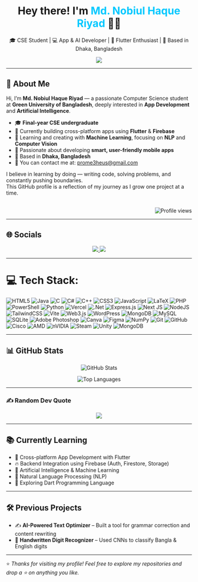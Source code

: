 <h1 align="center">Hey there! I'm <span style="color:#00C8FF;">Md. Nobiul Haque Riyad</span> 👨‍💻</h1>
<p align="center">🎓 CSE Student | 💻 App & AI Developer | 📱 Flutter Enthusiast | 📍 Based in Dhaka, Bangladesh</p>

<p align="center">
  <img src="https://readme-typing-svg.herokuapp.com?font=Fira+Code&size=22&pause=1000&color=00C8FF&center=true&vCenter=true&width=800&lines=👋+Hey+there%2C+Welcome+to+my+GitHub!;🚀+From+Mobile+Apps+to+AI%2C+Bringing+Ideas+to+Life;💡+Exploring+App+Development%2C+AI%2C+and+Beyond;🌱+Always+Learning%2C+Always+Growing" />
</p>

---

## 💫 About Me

Hi, I’m **Md. Nobiul Haque Riyad** — a passionate Computer Science student at **Green University of Bangladesh**, deeply interested in **App Development** and **Artificial Intelligence**.

- 🎓 **Final-year CSE undergraduate**
- 📱 Currently building cross-platform apps using **Flutter** & **Firebase**
- 🤖 Learning and creating with **Machine Learning**, focusing on **NLP** and **Computer Vision**
- 🧠 Passionate about developing **smart, user-friendly mobile apps**
- 📍 Based in **Dhaka, Bangladesh**
- 📧 You can contact me at: [prome3heus@gmail.com](mailto:prome3heus@gmail.com)

I believe in learning by doing — writing code, solving problems, and constantly pushing boundaries.  
This GitHub profile is a reflection of my journey as I grow one project at a time.
<br><br>

<!-- Profile Views -->
<p align="right">
  <img src="https://komarev.com/ghpvc/?username=nobiulhaque&label=Profile%20views&color=0e75b6&style=flat" alt="Profile views" />
</p>

---

## 🌐 Socials

<p align="center">
  <a href="https://www.linkedin.com/in/md-nobiul-haque-riyad-52a215233">
    <img src="https://img.shields.io/badge/LinkedIn-%230077B5.svg?logo=linkedin&logoColor=white" />
  </a>
  <a href="https://www.facebook.com/md.riyad.240271">
    <img src="https://img.shields.io/badge/Facebook-%231877F2.svg?logo=Facebook&logoColor=white" />
  </a>
</p>

---

# 💻 Tech Stack:
![HTML5](https://img.shields.io/badge/html5-%23E34F26.svg?style=for-the-badge&logo=html5&logoColor=white) ![Java](https://img.shields.io/badge/java-%23ED8B00.svg?style=for-the-badge&logo=openjdk&logoColor=white) ![C](https://img.shields.io/badge/c-%2300599C.svg?style=for-the-badge&logo=c&logoColor=white) ![C#](https://img.shields.io/badge/c%23-%23239120.svg?style=for-the-badge&logo=csharp&logoColor=white) ![C++](https://img.shields.io/badge/c++-%2300599C.svg?style=for-the-badge&logo=c%2B%2B&logoColor=white) ![CSS3](https://img.shields.io/badge/css3-%231572B6.svg?style=for-the-badge&logo=css3&logoColor=white) ![JavaScript](https://img.shields.io/badge/javascript-%23323330.svg?style=for-the-badge&logo=javascript&logoColor=%23F7DF1E) ![LaTeX](https://img.shields.io/badge/latex-%23008080.svg?style=for-the-badge&logo=latex&logoColor=white) ![PHP](https://img.shields.io/badge/php-%23777BB4.svg?style=for-the-badge&logo=php&logoColor=white) ![PowerShell](https://img.shields.io/badge/PowerShell-%235391FE.svg?style=for-the-badge&logo=powershell&logoColor=white) ![Python](https://img.shields.io/badge/python-3670A0?style=for-the-badge&logo=python&logoColor=ffdd54) ![Vercel](https://img.shields.io/badge/vercel-%23000000.svg?style=for-the-badge&logo=vercel&logoColor=white) ![.Net](https://img.shields.io/badge/.NET-5C2D91?style=for-the-badge&logo=.net&logoColor=white) ![Express.js](https://img.shields.io/badge/express.js-%23404d59.svg?style=for-the-badge&logo=express&logoColor=%2361DAFB) ![Next JS](https://img.shields.io/badge/Next-black?style=for-the-badge&logo=next.js&logoColor=white) ![NodeJS](https://img.shields.io/badge/node.js-6DA55F?style=for-the-badge&logo=node.js&logoColor=white) ![TailwindCSS](https://img.shields.io/badge/tailwindcss-%2338B2AC.svg?style=for-the-badge&logo=tailwind-css&logoColor=white) ![Vite](https://img.shields.io/badge/vite-%23646CFF.svg?style=for-the-badge&logo=vite&logoColor=white) ![Web3.js](https://img.shields.io/badge/web3.js-F16822?style=for-the-badge&logo=web3.js&logoColor=white) ![WordPress](https://img.shields.io/badge/WordPress-%23117AC9.svg?style=for-the-badge&logo=WordPress&logoColor=white) ![MongoDB](https://img.shields.io/badge/MongoDB-%234ea94b.svg?style=for-the-badge&logo=mongodb&logoColor=white) ![MySQL](https://img.shields.io/badge/mysql-4479A1.svg?style=for-the-badge&logo=mysql&logoColor=white) ![SQLite](https://img.shields.io/badge/sqlite-%2307405e.svg?style=for-the-badge&logo=sqlite&logoColor=white) ![Adobe Photoshop](https://img.shields.io/badge/adobe%20photoshop-%2331A8FF.svg?style=for-the-badge&logo=adobe%20photoshop&logoColor=white) ![Canva](https://img.shields.io/badge/Canva-%2300C4CC.svg?style=for-the-badge&logo=Canva&logoColor=white) ![Figma](https://img.shields.io/badge/figma-%23F24E1E.svg?style=for-the-badge&logo=figma&logoColor=white) ![NumPy](https://img.shields.io/badge/numpy-%23013243.svg?style=for-the-badge&logo=numpy&logoColor=white) ![Git](https://img.shields.io/badge/git-%23F05033.svg?style=for-the-badge&logo=git&logoColor=white) ![GitHub](https://img.shields.io/badge/github-%23121011.svg?style=for-the-badge&logo=github&logoColor=white) ![Cisco](https://img.shields.io/badge/cisco-%23049fd9.svg?style=for-the-badge&logo=cisco&logoColor=black) ![AMD](https://img.shields.io/badge/AMD-%23000000.svg?style=for-the-badge&logo=amd&logoColor=white) ![nVIDIA](https://img.shields.io/badge/nVIDIA-%2376B900.svg?style=for-the-badge&logo=nVIDIA&logoColor=white) ![Steam](https://img.shields.io/badge/steam-%23000000.svg?style=for-the-badge&logo=steam&logoColor=white) ![Unity](https://img.shields.io/badge/unity-%23000000.svg?style=for-the-badge&logo=unity&logoColor=white) ![MongoDB](https://img.shields.io/badge/MongoDB-%234ea94b.svg?style=for-the-badge&logo=mongodb&logoColor=white)

---

## 📊 GitHub Stats

<p align="center">
  <img src="https://github-readme-stats.vercel.app/api?username=nobiulhaque&show_icons=true&theme=dark&hide_border=false" alt="GitHub Stats"/>
</p>

<p align="center">
  <img src="https://github-readme-stats.vercel.app/api/top-langs/?username=nobiulhaque&layout=compact&theme=dark&hide_border=false" alt="Top Languages"/>
</p>




---

### ✍️ Random Dev Quote
<div align="center">
  <img src="https://quotes-github-readme.vercel.app/api?type=horizontal&theme=tokyonight" />
</div>

---

## 📚 Currently Learning

- 📱 Cross-platform App Development with Flutter  
- 🔥 Backend Integration using Firebase (Auth, Firestore, Storage)  
- 🤖 Artificial Intelligence & Machine Learning  
- 🧠 Natural Language Processing (NLP)  
- 🧩 Exploring Dart Programming Language  

---

## 🛠️ Previous Projects

- ✍️ **AI-Powered Text Optimizer** – Built a tool for grammar correction and content rewriting
- 🔢 **Handwritten Digit Recognizer** – Used CNNs to classify Bangla & English digits

---

⭐ *Thanks for visiting my profile! Feel free to explore my repositories and drop a ⭐ on anything you like.*

